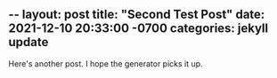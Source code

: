 --
layout: post
title:  "Second Test Post"
date:   2021-12-10 20:33:00 -0700
categories: jekyll update
---

Here's another post. I hope the generator picks it up.
